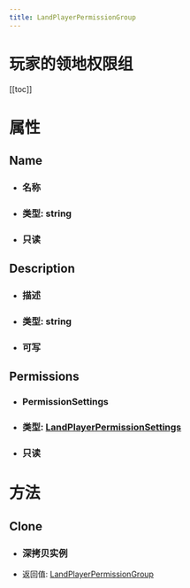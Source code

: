 ```yaml
---
title: LandPlayerPermissionGroup
---
```


<h1>玩家的领地权限组</h1>

[[toc]]

# 属性
## Name
- ### 名称
- ### 类型: string
- ### 只读
## Description
- ### 描述
- ### 类型: string
- ### 可写
## Permissions
- ### PermissionSettings
- ### 类型: [LandPlayerPermissionSettings](../types/LandPlayerPermissionSettings.md)
- ### 只读
# 方法
## Clone
- ### 深拷贝实例
- 返回值: [LandPlayerPermissionGroup](../types/LandPlayerPermissionGroup.md)